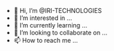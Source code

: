 - 👋 Hi, I’m @IRI-TECHNOLOGIES
- 👀 I’m interested in ...
- 🌱 I’m currently learning ...
- 💞️ I’m looking to collaborate on ...
- 📫 How to reach me ...

<!---
IRI-TECHNOLOGIES/IRI-TECHNOLOGIES is a ✨ special ✨ repository because its `README.md` (this file) appears on your GitHub profile.
You can click the Preview link to take a look at your changes.
--->
